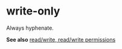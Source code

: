 # write-only

Always hyphenate. 

**See also** [read/write, read/write permissions](/style-guide/a-z-word-list-term-collections/r/read-write-read-write-permission)
